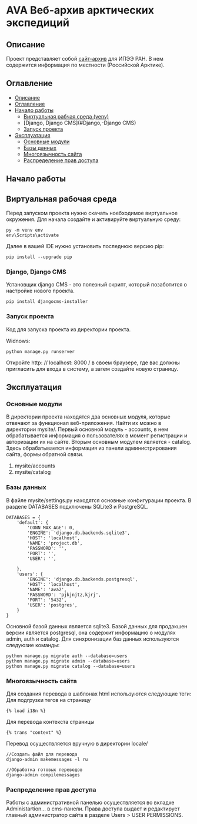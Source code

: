 # AVA Веб-архив арктических экспедиций

## Описание
Проект представляет собой [сайт-архив](https://avarus.space/) для ИПЭЭ РАН. В нем содержится информация по местности (Российской Арктике).

## Оглавление
* [Описание](#Описание)
* [Оглавление](#Оглавление)
* [Начало работы](#Начало-работы)
    * [Виртуальная рабчая среда (venv)](#Виртуальная-рабочая-среда)
    * [Django, Django CMS](#Django,-Django CMS)
    * [Запуск проекта](#Запуск-проекта)
* [Эксплуатация](#Эксплуатация)
    * [Основные модули](#Основные-модули)
    * [Базы данных](#Базы-данных)
    * [Многоязычность сайта](#Многоязычность-сайта)
    * [Распределение прав доступа](#Распределение-прав-доступа)

## Начало работы
## Виртуальная рабочая среда
Перед запуском проекта нужно скачать ноебходимое виртуальное окружения.
Для начала создайте и активируйте виртуальную среду:
```
py -m venv env
env\Scripts\activate
```
 Далее в вашей IDE нужно установить последнюю версию pip:
```
pip install --upgrade pip
```
### Django, Django CMS
Установщик django CMS - это полезный скрипт, который позаботится о настройке нового проекта.
```
pip install djangocms-installer
```
### Запуск проекта
Код для запуска проекта из директории проекта.

Widnows:
```
python manage.py runserver
```
Откройте http: // localhost: 8000 / в своем браузере, где вас должны пригласить для входа в систему, а затем создайте новую страницу.
## Эксплуатация
### Основные модули
В директории проекта находятся два основных модуля, которые отвечают за функционал веб-приложения. Найти их можно в директории mysite/.
Первый основной модуль - accounts, в нем обрабатывается информация о пользователях в момент регистрации и авторизации их на сайте.
Вторым основным модулем является - catalog. Здесь обрабатывается информация из панели администрирования сайта, формы обратной связи.

1. mysite/accounts 
2. mysite/catalog

### Базы данных

В файле mysite/settings.py находятся основные конфигурации проекта. 
В разделе DATABASES подключены SQLite3 и PostgreSQL.
```
DATABASES = {
    'default': {
        'CONN_MAX_AGE': 0,
        'ENGINE': 'django.db.backends.sqlite3',
        'HOST': 'localhost',
        'NAME': 'project.db',
        'PASSWORD': '',
        'PORT': '',
        'USER': '',

    },
    'users': {
        'ENGINE': 'django.db.backends.postgresql',
        'HOST': 'localhost',
        'NAME': 'ava2',
        'PASSWORD': 'pjkjnjtz,kjrj',
        'PORT': '5432',
        'USER': 'postgres',
    }
}
```
Основной базой данных является sqlite3. Базой данных для продакшен версии является postgresql, она содержит информацию о модулях admin, auth и catalog.
Для синхронизации баз данных используются следуюзие команды:
```
python manage.py migrate auth --database=users
python manage.py migrate admin --database=users
python manage.py migrate catalog --database=users
```
### Многоязычность сайта

Для создания перевода в шаблонах html используются следующие теги:
Для подгрузки тегов на страницу
```
{% load i18n %}
```
Для перевода контекста страницы
```
{% trans "context" %}
```
Перевод осуществляется вручную в директории locale/
```
//Создать файл для перевода
django-admin makemessages -l ru

//Обработка готовых переводов
django-admin compilemessages
```

### Распределение прав доступа
Работы с административной панелью осуществляется во вкладке Administartion... в сms-панели.
Права доступа выдает и редактирует главный администратор сайта в разделе Users > USER PERMISSIONS.


